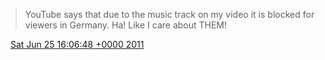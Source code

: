 > YouTube says that due to the music track on my video it is blocked for viewers in Germany\. Ha\! Like I care about THEM\!

<img src="../../media/tweet.ico" width="12" /> [Sat Jun 25 16:06:48 +0000 2011](https://twitter.com/DromerDenker/status/84653781601632256)